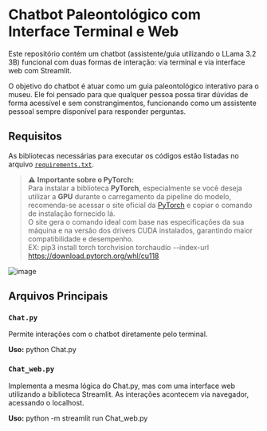 # Chatbot Paleontológico com Interface Terminal e Web

Este repositório contém um chatbot (assistente/guia utilizando o LLama 3.2 3B) funcional com duas formas de interação: via terminal e via interface web com Streamlit.  
  
O objetivo do chatbot é atuar como um guia paleontológico interativo para o museu. Ele foi pensado para que qualquer pessoa possa tirar dúvidas de forma acessível e sem constrangimentos, funcionando como um assistente pessoal sempre disponível para responder perguntas.

## Requisitos

As bibliotecas necessárias para executar os códigos estão listadas no arquivo [`requirements.txt`](./requirements.txt).

> ⚠️ **Importante sobre o PyTorch:**  
> Para instalar a biblioteca **PyTorch**, especialmente se você deseja utilizar a **GPU** durante o carregamento da pipeline do modelo, recomenda-se acessar o site oficial da [PyTorch](https://pytorch.org) e copiar o comando de instalação fornecido lá.  
> O site gera o comando ideal com base nas especificações da sua máquina e na versão dos drivers CUDA instalados, garantindo maior compatibilidade e desempenho.  
> EX: pip3 install torch torchvision torchaudio --index-url https://download.pytorch.org/whl/cu118  

![image](https://github.com/user-attachments/assets/c1f425c4-a504-4708-a53a-0acb8d498cfd)  

## Arquivos Principais

### `Chat.py`

Permite interações com o chatbot diretamente pelo terminal.

**Uso:**
python Chat.py

### `Chat_web.py`

Implementa a mesma lógica do Chat.py, mas com uma interface web utilizando a biblioteca Streamlit.
As interações acontecem via navegador, acessando o localhost.

**Uso:**
python -m streamlit run Chat_web.py
